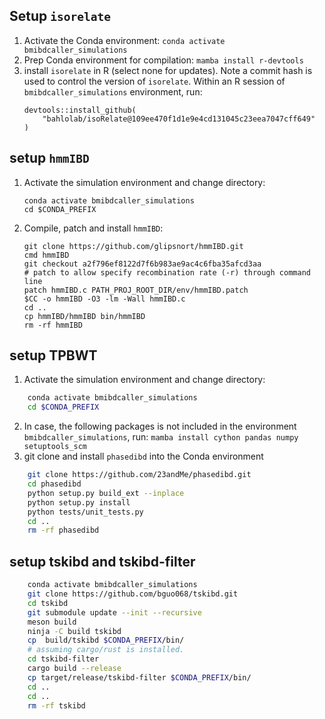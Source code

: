 ## Setup `isorelate`

1. Activate the Conda environment: 
	`conda activate bmibdcaller_simulations`
2. Prep Conda environment for compilation: 
	`mamba install r-devtools`
3. install `isorelate`  in R (select none for updates). Note a commit hash is
   used to control the version of `isorelate`. Within an R session of
   `bmibdcaller_simulations` environment, run:
	```
	devtools::install_github(
		"bahlolab/isoRelate@109ee470f1d1e9e4cd131045c23eea7047cff649"
	)
	```

## setup `hmmIBD`
1. Activate the simulation environment and change directory: 
	```
	conda activate bmibdcaller_simulations
	cd $CONDA_PREFIX
	```
2. Compile, patch and install `hmmIBD`:
	```
	git clone https://github.com/glipsnort/hmmIBD.git
	cmd hmmIBD
	git checkout a2f796ef8122d7f6b983ae9ac4c6fba35afcd3aa
	# patch to allow specify recombination rate (-r) through command line
	patch hmmIBD.c PATH_PROJ_ROOT_DIR/env/hmmIBD.patch
	$CC -o hmmIBD -O3 -lm -Wall hmmIBD.c
	cd ..
	cp hmmIBD/hmmIBD bin/hmmIBD
	rm -rf hmmIBD
	```

## setup TPBWT

1. Activate the simulation environment and change directory: 
```bash
	conda activate bmibdcaller_simulations
	cd $CONDA_PREFIX
```
2. In case, the following packages is not included in the environment
`bmibdcaller_simulations`, run:
	`mamba install cython pandas numpy setuptools_scm`
3. git clone and install `phasedibd` into the Conda environment

```bash
	git clone https://github.com/23andMe/phasedibd.git
	cd phasedibd
	python setup.py build_ext --inplace
	python setup.py install
	python tests/unit_tests.py
	cd ..
	rm -rf phasedibd
```

## setup tskibd and tskibd-filter
```bash
	conda activate bmibdcaller_simulations
	git clone https://github.com/bguo068/tskibd.git
	cd tskibd
	git submodule update --init --recursive
	meson build
	ninja -C build tskibd
	cp  build/tskibd $CONDA_PREFIX/bin/
	# assuming cargo/rust is installed.
	cd tskibd-filter
	cargo build --release
	cp target/release/tskibd-filter $CONDA_PREFIX/bin/
	cd ..
	cd ..
	rm -rf tskibd
```